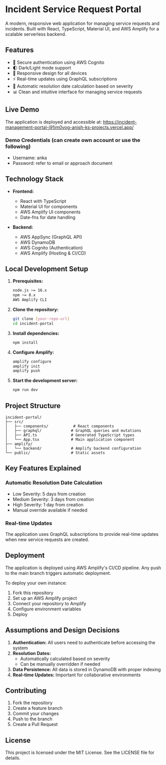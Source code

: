 # Incident Service Request Portal

A modern, responsive web application for managing service requests and incidents. Built with React, TypeScript, Material UI, and AWS Amplify for a scalable serverless backend.

## Features

- 🔐 Secure authentication using AWS Cognito
- 🌓 Dark/Light mode support
- 📱 Responsive design for all devices
- ⚡ Real-time updates using GraphQL subscriptions
- 🎯 Automatic resolution date calculation based on severity
- 📊 Clean and intuitive interface for managing service requests

## Live Demo

The application is deployed and accessible at: https://incident-management-portal-j91im0vog-anish-ks-projects.vercel.app/

### Demo Credentials (can create own account or use the following)
- Username: anka
- Password: refer to email or approach document

## Technology Stack

- **Frontend:**
  - React with TypeScript
  - Material UI for components
  - AWS Amplify UI components
  - Date-fns for date handling

- **Backend:**
  - AWS AppSync (GraphQL API)
  - AWS DynamoDB
  - AWS Cognito (Authentication)
  - AWS Amplify (Hosting & CI/CD)

## Local Development Setup

1. **Prerequisites:**
   ```bash
   node.js >= 16.x
   npm >= 8.x
   AWS Amplify CLI
   ```

2. **Clone the repository:**
   ```bash
   git clone [your-repo-url]
   cd incident-portal
   ```

3. **Install dependencies:**
   ```bash
   npm install
   ```

4. **Configure Amplify:**
   ```bash
   amplify configure
   amplify init
   amplify push
   ```

5. **Start the development server:**
   ```bash
   npm run dev
   ```

## Project Structure

```
incident-portal/
├── src/
│   ├── components/           # React components
│   ├── graphql/             # GraphQL queries and mutations
│   ├── API.ts               # Generated TypeScript types
│   └── App.tsx              # Main application component
├── amplify/
│   └── backend/             # Amplify backend configuration
└── public/                  # Static assets
```

## Key Features Explained

### Automatic Resolution Date Calculation
- Low Severity: 5 days from creation
- Medium Severity: 3 days from creation
- High Severity: 1 day from creation
- Manual override available if needed

### Real-time Updates
The application uses GraphQL subscriptions to provide real-time updates when new service requests are created.

## Deployment

The application is deployed using AWS Amplify's CI/CD pipeline. Any push to the main branch triggers automatic deployment.

To deploy your own instance:

1. Fork this repository
2. Set up an AWS Amplify project
3. Connect your repository to Amplify
4. Configure environment variables
5. Deploy

## Assumptions and Design Decisions

1. **Authentication:** All users need to authenticate before accessing the system
2. **Resolution Dates:** 
   - Automatically calculated based on severity
   - Can be manually overridden if needed
3. **Data Persistence:** All data is stored in DynamoDB with proper indexing
4. **Real-time Updates:** Important for collaborative environments

## Contributing

1. Fork the repository
2. Create a feature branch
3. Commit your changes
4. Push to the branch
5. Create a Pull Request

## License

This project is licensed under the MIT License. See the LICENSE file for details.
